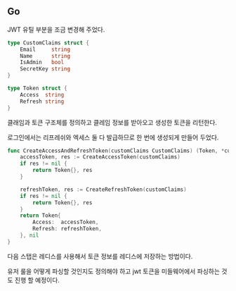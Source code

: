 ## Go
JWT 유틸 부분을 조금 변경해 주었다.

```go
type CustomClaims struct {
	Email     string
	Name      string
	IsAdmin   bool
	SecretKey string
}

type Token struct {
	Access  string
	Refresh string
}
```
클래임과 토큰 구조체를 정의하고 클레임 정보를 받아오고 생성한 토큰을 리턴한다.

로그인에서는 리프레쉬와 엑세스 둘 다 발급하므로 한 번에 생성되게 만들어 두었다.

```go
func CreateAccessAndRefreshToken(customClaims CustomClaims) (Token, *custom.ErrRes) {
	accessToken, res := CreateAccessToken(customClaims)
	if res != nil {
		return Token{}, res
	}

	refreshToken, res := CreateRefreshToken(customClaims)
	if res != nil {
		return Token{}, res
	}
	return Token{
		Access:  accessToken,
		Refresh: refreshToken,
	}, nil
}
```
다음 스탭은 레디스를 사용해서 토큰 정보를 레디스에 저장하는 방법이다.

유저 룰을 어떻게 파싱할 것인지도 정의해야 하고 jwt 토큰을 미들웨어에서 파싱하는 것도 진행 할 예정이다.